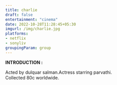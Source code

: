 ```yaml
---
title: charlie
draft: false
entertainment: "cinema"
date: 2022-10-28T11:28:45+05:30
imgurl: /img/charlie.jpg
platforms: 
- netflix
- sonyliv
groupingParam: group
---
```


**INTRODUCTION :**  

Acted by dulquar salman.Actress starring parvathi.  
Collected 80c worldwide.
